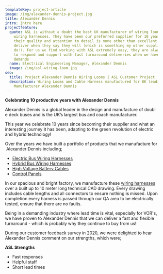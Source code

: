```yaml
---
templateKey: project-article
image: /img/alexander-dennis-project.jpg
title: Alexander Dennis
intro: Intro here
projectfeature:
  quote: ASL is without a doubt the best UK manufacturer of wiring looms and
    wiring harnesses. They have been our preferred supplier for 10 years because
    their quality and attention to detail is none other than excellent and they
    deliver when they say they will (which is something my other suppliers don't
    do!). For us we find working with ASL extremely easy, they are always quick
    to respond and support with fast turnaround deliveries when we have urgent
    demands
  name: Electrical Engineering Manager, Alexander Dennis
  image: /img/asl-wiring-loom.jpg
seo:
  title: Project Alexander Dennis Wiring Looms | ASL Customer Project
  description: Wiring Looms and Cable Harness manufactured for UK leading Bus
    Manufacturer Alexander Dennis
---
```

**Celebrating 10 productive years with Alexander Dennis**

Alexander Dennis is a global leader in the design and manufacture of double deck buses and is the UK’s largest bus and coach manufacturer.

This year we celebrate 10 years since becoming their supplier and what an interesting journey it has been, adapting to the green revolution of electric and hybrid technology!

Over the years we have built a portfolio of products that we manufacture for Alexander Dennis including;

* [Electric Bus Wiring Harnesses](https://www.assembly-solutions.com/electric-vehicle-and-hybrid-vehicle-wiring-harnesses) 
* [Hybrid Bus Wiring Harnesses](https://www.assembly-solutions.com/electric-vehicle-and-hybrid-vehicle-wiring-harnesses) 
* [High Voltage Battery Cables](https://www.assembly-solutions.com/battery-and-hv-cables) 
* [Control Panels](https://www.assembly-solutions.com/control-panels)

In our spacious and bright factory, we manufacture these [wiring harnesses](www.assembly-solutions.com/wiring-harness) over a built up to 10 meter long technical CAD drawing. Every drawing includes cable lengths and all connectors to ensure nothing is missed. Upon completion every harness is passed through our QA area to be electrically tested, ensure that there are no faults. 

Being in a demanding industry where lead time is vital, especially for VOR's, we have proven to Alexander Dennis that we can deliver a fast and flexible turnaround - which is probably why they continue to buy from us!

During our customer feedback survey in 2020, we were delighted to hear Alexander Dennis comment on our strengths, which were;

**ASL Strengths**

* Fast responses
* Helpful staff
* Short lead times